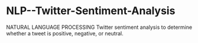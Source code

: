 # NLP--Twitter-Sentiment-Analysis
NATURAL LANGUAGE PROCESSING
Twitter sentiment analysis to determine whether a tweet is positive, negative, or neutral.
